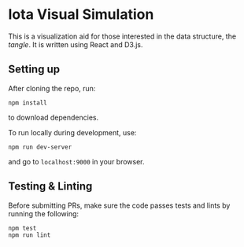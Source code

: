 # Iota Visual Simulation
This is a visualization aid for those interested in the  data structure, the _tangle_. It is written using React and D3.js.

## Setting up
After cloning the repo, run:
```
npm install
```
to download dependencies.

To run locally during development, use:
```
npm run dev-server
```

and go to `localhost:9000` in your browser.

## Testing & Linting
Before submitting PRs, make sure the code passes tests and lints by running the following:

```
npm test
npm run lint
```


